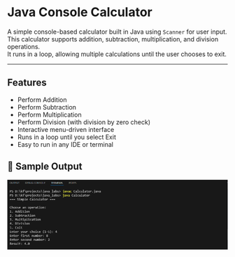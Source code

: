 # Java Console Calculator

A simple console-based calculator built in Java using `Scanner` for user input.  
This calculator supports addition, subtraction, multiplication, and division operations.  
It runs in a loop, allowing multiple calculations until the user chooses to exit.

---

## Features
- Perform Addition
- Perform Subtraction
- Perform Multiplication
- Perform Division (with division by zero check)
- Interactive menu-driven interface
- Runs in a loop until you select Exit
- Easy to run in any IDE or terminal


## 📸 Sample Output

![Calculator Output](https://github.com/kaiffaraz/Java-Internship-Projects/blob/main/Java_Calculator/java_calc_otpt.png?raw=true)

